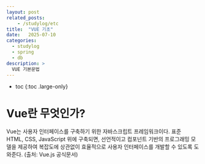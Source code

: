 ```yaml
---
layout: post
related_posts:
    - /studylog/etc
title:  "VUE 기초"
date:   2025-07-10
categories:
  - studylog
  - spring
  - db
description: >
  VUE 기본문법
---
```

* toc
{:toc .large-only}

# Vue란 무엇인가?
Vue는 사용자 인터페이스를 구축하기 위한 자바스크립트 프레임워크이다. 표준 HTML, CSS, JavaScript 위에 구축되면, 선언적이고 컴포넌트 기반의 프로그래밍 모델을 제공하여 복잡도에 상관없이 효율적으로 사용자 인터페이스를 개발할 수 있도록 도와준다. (출처: Vue.js 공식문서)

